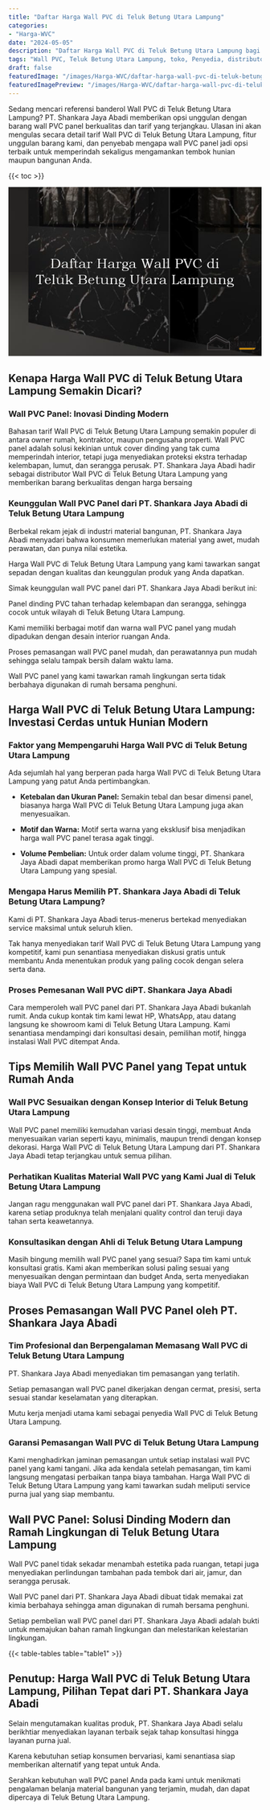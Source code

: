 ```yaml
---
title: "Daftar Harga Wall PVC di Teluk Betung Utara Lampung"
categories:
- "Harga-WVC"
date: "2024-05-05"
description: "Daftar Harga Wall PVC di Teluk Betung Utara Lampung bagi hunian, office, serta gerai. Produk terbaik, beragam motif, warna elegan, dengan jasa penempatan oleh tim berpengalaman dan jaminan resmi!|Servis penjualan Wall PVC di Teluk Betung Utara Lampung bagi keperluan rumah, kantor, atau toko, beserta panel terbaik dan pemasangan oleh tim profesional dan kepastian resmi.|Solusi Wall PVC di Teluk Betung Utara Lampung yang terbukti bagi tempat tinggal, perkantoran, dan toko, dengan produk berkualitas dan instalasi dikerjakan oleh tenaga ahli ahli serta jaminan resmi.|Penyediaan Wall PVC di Teluk Betung Utara Lampung bagi hunian, perkantoran, dan toko, beserta material unggulan dan pemasangan ditangani oleh tenaga ahli berpengalaman, dilengkapi beserta garansi resmi.}"
tags: "Wall PVC, Teluk Betung Utara Lampung, toko, Penyedia, distributor"
draft: false
featuredImage: "/images/Harga-WVC/daftar-harga-wall-pvc-di-teluk-betung-utara-lampung.png"
featuredImagePreview: "/images/Harga-WVC/daftar-harga-wall-pvc-di-teluk-betung-utara-lampung.png"
---
```


Sedang mencari referensi banderol Wall PVC di Teluk Betung Utara Lampung? PT. Shankara Jaya Abadi memberikan opsi unggulan dengan barang wall PVC panel berkualitas dan tarif yang terjangkau. Ulasan ini akan mengulas secara detail tarif Wall PVC di Teluk Betung Utara Lampung, fitur unggulan barang kami, dan penyebab mengapa wall PVC panel jadi opsi terbaik untuk memperindah sekaligus mengamankan tembok hunian maupun bangunan Anda.

{{< toc >}}

![Daftar Harga Wall PVC di Teluk Betung Utara Lampung](/images/Harga-WVC/Daftar-Harga-Wall-PVC-di-Teluk-Betung-Utara-Lampung.png)

## Kenapa Harga Wall PVC di Teluk Betung Utara Lampung Semakin Dicari?

### Wall PVC Panel: Inovasi Dinding Modern

Bahasan tarif Wall PVC di Teluk Betung Utara Lampung semakin populer di antara owner rumah, kontraktor, maupun pengusaha properti. Wall PVC panel adalah solusi kekinian untuk cover dinding yang tak cuma memperindah interior, tetapi juga menyediakan proteksi ekstra terhadap kelembapan, lumut, dan serangga perusak. PT. Shankara Jaya Abadi hadir sebagai distributor Wall PVC di Teluk Betung Utara Lampung yang memberikan barang berkualitas dengan harga bersaing

### Keunggulan Wall PVC Panel dari PT. Shankara Jaya Abadi di Teluk Betung Utara Lampung

Berbekal rekam jejak di industri material bangunan, PT. Shankara Jaya Abadi menyadari bahwa konsumen memerlukan material yang awet, mudah perawatan, dan punya nilai estetika.

Harga Wall PVC di Teluk Betung Utara Lampung yang kami tawarkan sangat sepadan dengan kualitas dan keunggulan produk yang Anda dapatkan.

Simak keunggulan wall PVC panel dari PT. Shankara Jaya Abadi berikut ini:

Panel dinding PVC tahan terhadap kelembapan dan serangga, sehingga cocok untuk wilayah di Teluk Betung Utara Lampung.

Kami memiliki berbagai motif dan warna wall PVC panel yang mudah dipadukan dengan desain interior ruangan Anda.

Proses pemasangan wall PVC panel mudah, dan perawatannya pun mudah sehingga selalu tampak bersih dalam waktu lama.

Wall PVC panel yang kami tawarkan ramah lingkungan serta tidak berbahaya digunakan di rumah bersama penghuni.

## Harga Wall PVC di Teluk Betung Utara Lampung: Investasi Cerdas untuk Hunian Modern

### Faktor yang Mempengaruhi Harga Wall PVC di Teluk Betung Utara Lampung

Ada sejumlah hal yang berperan pada harga Wall PVC di Teluk Betung Utara Lampung yang patut Anda pertimbangkan.

- **Ketebalan dan Ukuran Panel:** Semakin tebal dan besar dimensi panel, biasanya harga Wall PVC di Teluk Betung Utara Lampung juga akan menyesuaikan.

- **Motif dan Warna:** Motif serta warna yang eksklusif bisa menjadikan harga wall PVC panel terasa agak tinggi.

- **Volume Pembelian:** Untuk order dalam volume tinggi, PT. Shankara Jaya Abadi dapat memberikan promo harga Wall PVC di Teluk Betung Utara Lampung yang spesial.

### Mengapa Harus Memilih PT. Shankara Jaya Abadi di Teluk Betung Utara Lampung?

Kami di PT. Shankara Jaya Abadi terus-menerus bertekad menyediakan service maksimal untuk seluruh klien.

Tak hanya menyediakan tarif Wall PVC di Teluk Betung Utara Lampung yang kompetitif, kami pun senantiasa menyediakan diskusi gratis untuk membantu Anda menentukan produk yang paling cocok dengan selera serta dana.

### Proses Pemesanan Wall PVC diPT. Shankara Jaya Abadi

Cara memperoleh wall PVC panel dari PT. Shankara Jaya Abadi bukanlah rumit. Anda cukup kontak tim kami lewat HP, WhatsApp, atau datang langsung ke showroom kami di Teluk Betung Utara Lampung. Kami senantiasa mendampingi dari konsultasi desain, pemilihan motif, hingga instalasi Wall PVC ditempat Anda.

## Tips Memilih Wall PVC Panel yang Tepat untuk Rumah Anda

### Wall PVC Sesuaikan dengan Konsep Interior di Teluk Betung Utara Lampung

Wall PVC panel memiliki kemudahan variasi desain tinggi, membuat Anda menyesuaikan varian seperti kayu, minimalis, maupun trendi dengan konsep dekorasi. Harga Wall PVC di Teluk Betung Utara Lampung dari PT. Shankara Jaya Abadi tetap terjangkau untuk semua pilihan.

### Perhatikan Kualitas Material Wall PVC yang Kami Jual di Teluk Betung Utara Lampung

Jangan ragu menggunakan wall PVC panel dari PT. Shankara Jaya Abadi, karena setiap produknya telah menjalani quality control dan teruji daya tahan serta keawetannya.

### Konsultasikan dengan Ahli di Teluk Betung Utara Lampung

Masih bingung memilih wall PVC panel yang sesuai? Sapa tim kami untuk konsultasi gratis. Kami akan memberikan solusi paling sesuai yang menyesuaikan dengan permintaan dan budget Anda, serta menyediakan biaya Wall PVC di Teluk Betung Utara Lampung yang kompetitif.

## Proses Pemasangan Wall PVC Panel oleh PT. Shankara Jaya Abadi

### Tim Profesional dan Berpengalaman Memasang Wall PVC di Teluk Betung Utara Lampung

PT. Shankara Jaya Abadi menyediakan tim pemasangan yang terlatih.

Setiap pemasangan wall PVC panel dikerjakan dengan cermat, presisi, serta sesuai standar keselamatan yang diterapkan.

Mutu kerja menjadi utama kami sebagai penyedia Wall PVC di Teluk Betung Utara Lampung.

### Garansi Pemasangan Wall PVC di Teluk Betung Utara Lampung

Kami menghadirkan jaminan pemasangan untuk setiap instalasi wall PVC panel yang kami tangani. Jika ada kendala setelah pemasangan, tim kami langsung mengatasi perbaikan tanpa biaya tambahan. Harga Wall PVC di Teluk Betung Utara Lampung yang kami tawarkan sudah meliputi service purna jual yang siap membantu.

## Wall PVC Panel: Solusi Dinding Modern dan Ramah Lingkungan di Teluk Betung Utara Lampung

Wall PVC panel tidak sekadar menambah estetika pada ruangan, tetapi juga menyediakan perlindungan tambahan pada tembok dari air, jamur, dan serangga perusak.

Wall PVC panel dari PT. Shankara Jaya Abadi dibuat tidak memakai zat kimia berbahaya sehingga aman digunakan di rumah bersama penghuni.

Setiap pembelian wall PVC panel dari PT. Shankara Jaya Abadi adalah bukti untuk memajukan bahan ramah lingkungan dan melestarikan kelestarian lingkungan.

{{< table-tables table="table1" >}}

## Penutup: Harga Wall PVC di Teluk Betung Utara Lampung, Pilihan Tepat dari PT. Shankara Jaya Abadi

Selain mengutamakan kualitas produk, PT. Shankara Jaya Abadi selalu berikhtiar menyediakan layanan terbaik sejak tahap konsultasi hingga layanan purna jual.

Karena kebutuhan setiap konsumen bervariasi, kami senantiasa siap memberikan alternatif yang tepat untuk Anda.

Serahkan kebutuhan wall PVC panel Anda pada kami untuk menikmati pengalaman belanja material bangunan yang terjamin, mudah, dan dapat dipercaya di Teluk Betung Utara Lampung.

